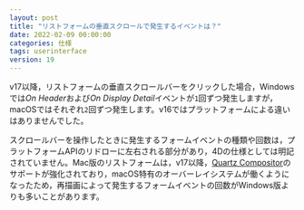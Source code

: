 ```yaml
---
layout: post
title: "リストフォームの垂直スクロールで発生するイベントは？"
date: 2022-02-09 00:00:00
categories: 仕様
tags: userinterface 
version: 19
---
```


v17以降，リストフォームの垂直スクロールバーをクリックした場合，Windowsでは*On Header*および*On Display Detail*イベントが`1`回ずつ発生しますが，macOSではそれぞれ`2`回ずつ発生します。v16ではプラットフォームによる違いはありませんでした。

スクロールバーを操作したときに発生するフォームイベントの種類や回数は，プラットフォームAPIのリドローに左右される部分があり，4Dの仕様としては明記されていません。Mac版のリストフォームは，v17以降，[Quartz Compositor](https://en.wikipedia.org/wiki/Quartz_Compositor)のサポートが強化されており，macOS特有のオーバーレイシステムが働くようになったため，再描画によって発生するフォームイベントの回数がWindows版よりも多いことがあります。
